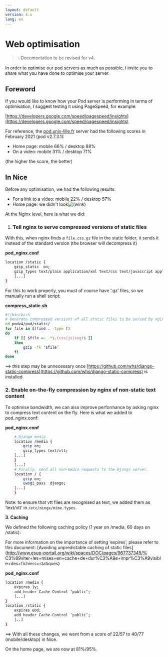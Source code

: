 ```yaml
---
layout: default
version: 4.x
lang: en
---
```


# Web optimisation

> 💡Documentation to be revised for v4.

In order to optimise our pod servers as much as possible, I invite you to share what you have done to optimise your server.

## Foreword

If you would like to know how your Pod server is performing in terms of optimisation, I suggest testing it using PageSpeed, for example:

[https://developers.google.com/speed/pagespeed/insights](https://developers.google.com/speed/pagespeed/insights)

For reference, the [pod.univ-lille.fr](http://pod.univ-lille.fr) server had the following scores in February 2021 (pod v2.7.3.1):

- Home page: mobile 66% / desktop 88%
- On a video: mobile 31% / desktop 71%

(the higher the score, the better)

## In Nice

Before any optimisation, we had the following results:

- For a link to a video: mobile 22% / desktop 57%
- Home page: we didn't look![(wink)](http://www.esup-portail.org/wiki/s/9j7max/9111/1h7j1tb/_/images/icons/emoticons/wink.svg)

At the Nginx level, here is what we did:

1. ### Tell nginx to serve compressed versions of static files

With this, when nginx finds a `file.css.gz` file in the static folder, it sends it instead of the standard version (the browser will decompress it)

**pod_nginx.conf**

```bash
location /static {
    gzip_static  on;
    gzip_types text/plain application/xml text/css text/javascript application/javascript image/svg+xml;
    [...]
}
```

For this to work properly, you must of course have ‘.gz’ files, so we manually run a shell script:

**compress_static.sh**

```bash
#!/bin/bash
# Generate compressed versions of all static files to be served by nginx
cd podv4/pod/static/
for file in $(find . -type f)
do
    if [[ $file =~ .*\.(css|js|svg)$ ]]
    then
        gzip -fk ‘$file’
    fi
done
```

==\> this step may be unnecessary once [https://github.com/whs/django-static-compress](https://github.com/whs/django-static-compress) is installed

### 2. Enable on-the-fly compression by nginx of non-static text content

To optimise bandwidth, we can also improve performance by asking nginx to compress text content on the fly. Here is what we added to pod\_nginx.conf:

**pod_nginx.conf**

```bash
    # Django media
    location /media {
        gzip on;
        gzip_types text/vtt;
    [...]
    }
    [...]
    # Finally, send all non-media requests to the Django server.
    location / {
        gzip on;
        uwsgi_pass  django;
    [...]
    }
```

Note: to ensure that vtt files are recognised as text, we added them as ‘text/vtt’ in `/etc/ningx/mime.types`.

**3. Caching**

We defined the following caching policy (1 year on /media, 60 days on /static):

For more information on the importance of setting ‘expires’, please refer to this document: [Avoiding unpredictable caching of static files](http://www.esup-portail.org/wiki/spaces/DOC/pages/967737345/% C3%89viter+les+mises+en+cache+de+dur%C3%A9e+impr%C3%A9visible+des+fichiers+statiques)

**pod_nginx.conf**

```bash
location /media {
    expires 1y;
    add_header Cache-Control ‘public’;
    [...]
}
location /static {
    expires 60d;
    add_header Cache-Control ‘public’;
    [..]
}
```

==\> With all these changes, we went from a score of 22/57 to 40/77 (mobile/desktop) in Nice.

On the home page, we are now at 81%/95%.
